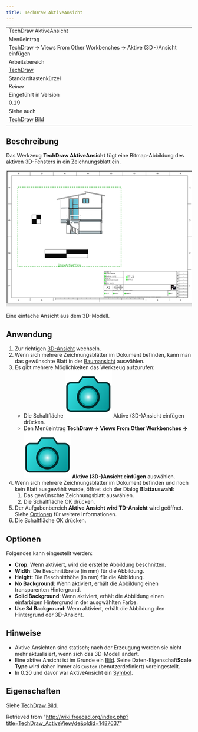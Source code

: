 ```yaml
---
title: TechDraw AktiveAnsicht
---
```


|                                                                        |
| ---------------------------------------------------------------------- |
| TechDraw AktiveAnsicht                                                 |
| Menüeintrag                                                            |
| TechDraw → Views From Other Workbenches → Aktive (3D-)Ansicht einfügen |
| Arbeitsbereich                                                         |
| [TechDraw](/TechDraw_Workbench/de "TechDraw Workbench/de")             |
| Standardtastenkürzel                                                   |
| _Keiner_                                                               |
| Eingeführt in Version                                                  |
| 0.19                                                                   |
| Siehe auch                                                             |
| [TechDraw Bild](/TechDraw_Image/de "TechDraw Image/de")                |
|                                                                        |

## Beschreibung

Das Werkzeug **TechDraw AktiveAnsicht** fügt eine Bitmap-Abbildung des aktiven 3D-Fensters in ein Zeichnungsblatt ein.

![](/src/assets/images/TechDraw_ActiveView_example.png)

Eine einfache Ansicht aus dem 3D-Modell.

## Anwendung

1. Zur richtigen [3D-Ansicht](/3D_view/de "3D view/de") wechseln.
2. Wenn sich mehrere Zeichnungsblätter im Dokument befinden, kann man das gewünschte Blatt in der [Baumansicht](/Tree_view/de "Tree view/de") auswählen.
3. Es gibt mehrere Möglichkeiten das Werkzeug aufzurufen:
   - Die Schaltfläche ![](/src/assets/images/TechDraw_ActiveView.svg) Aktive (3D-)Ansicht einfügen drücken.
   - Den Menüeintrag **TechDraw → Views From Other Workbenches → ![](/src/assets/images/TechDraw_ActiveView.svg) Aktive (3D-)Ansicht einfügen** auswählen.
4. Wenn sich mehrere Zeichnungsblätter im Dokument befinden und noch kein Blatt ausgewählt wurde, öffnet sich der Dialog **Blattauswahl**:
   1. Das gewünschte Zeichnungsblatt auswählen.
   2. Die Schaltfläche OK drücken.
5. Der Aufgabenbereich **Aktive Ansicht wird TD-Ansicht** wird geöffnet. Siehe [Optionen](#Optionen) für weitere Informationen.
6. Die Schaltfläche OK drücken.

## Optionen

Folgendes kann eingestellt werden:

- **Crop**: Wenn aktiviert, wird die erstellte Abbildung beschnitten.
- **Width**: Die Beschnittbreite (in mm) für die Abbildung.
- **Height**: Die Beschnitthöhe (in mm) für die Abbildung.
- **No Background**: Wenn aktiviert, erhält die Abbildung einen transparenten Hintergrund.
- **Solid Background**: Wenn aktiviert, erhält die Abbildung einen einfarbigen Hintergrund in der ausgwählten Farbe.
- **Use 3d Background**: Wenn aktiviert, erhält die Abbildung den Hintergrund der 3D-Ansicht.

## Hinweise

- Aktive Ansichten sind statisch; nach der Erzeugung werden sie nicht mehr aktualisiert, wenn sich das 3D-Modell ändert.
- Eine aktive Ansicht ist im Grunde ein [Bild](/TechDraw_Image/de "TechDraw Image/de"). Seine Daten-Eigenschaft**Scale Type** wird daher immer als `Custom` (benutzerdefiniert) voreingestellt.
- In 0.20 und davor war AktiveAnsicht ein [Symbol](/TechDraw_Symbol/de "TechDraw Symbol/de").

## Eigenschaften

Siehe [TechDraw Bild](/TechDraw_Image/de#Eigenschaften "TechDraw Image/de").

Retrieved from "<http://wiki.freecad.org/index.php?title=TechDraw_ActiveView/de&oldid=1487637>"
